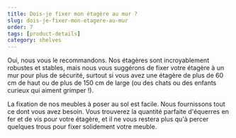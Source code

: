 ```yaml
---
title: Dois-je fixer mon étagère au mur ?
slug: dois-je-fixer-mon-etagere-au-mur
order: 7
tags: [product-details]
category: shelves
---
```


Oui, nous vous le recommandons. Nos étagères sont incroyablement robustes et stables, mais nous vous suggérons de fixer votre étagère à un mur pour plus de sécurité, surtout si vous avez une étagère de plus de 60 cm de haut ou de plus de 150 cm de large (ou des chats ou des enfants curieux qui aiment grimper !).

La fixation de nos meubles à poser au sol est facile. Nous fournissons tout ce dont vous avez besoin. Vous trouverez la quantité parfaite d'équerres en fer et de vis pour votre étagère, et il ne vous restera plus qu'à percer quelques trous pour fixer solidement votre meuble.
